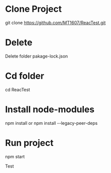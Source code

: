 # Clone Project

git clone https://github.com/MT1607/ReacTest.git

# Delete

Delete folder pakage-lock.json

# Cd folder

cd ReacTest

# Install node-modules

npm install
or
npm install --legacy-peer-deps

# Run project

npm start

Test

